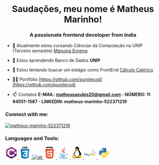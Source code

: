<h1 align="center">Saudações, meu nome é Matheus Marinho!</h1>
<h3 align="center">A passionate frontend developer from India</h3>

- 🔭 Atualmente estou cursando Ciências da Computação na UNIP (Terceiro semestre) [Máquina Enigma](https://github.com/purplecod/APS-Criptografia)

- 🌱 Estou aprendendo Banco de Dados **UNIP**

- 💼 Estou tentando buscar um estágio como FrontEnd [Cálculo Calórico](https://github.com/purplecod/calculo-de-calorias)

- 👨‍💻 Portifólio [https://github.com/purplecod](https://github.com/purplecod)

- 📫 Contatos **E-MAIL: matheusanubis20@gmail.com - NÚMERO: 11 94551-1587 - LINKEDIN: matheus-marinho-522371219**

<h3 align="left">Connect with me:</h3>
<p align="left">
<a href="https://linkedin.com/in/matheus-marinho-522371219" target="blank"><img align="center" src="https://raw.githubusercontent.com/rahuldkjain/github-profile-readme-generator/master/src/images/icons/Social/linked-in-alt.svg" alt="matheus-marinho-522371219" height="30" width="40" /></a>
</p>

<h3 align="left">Languages and Tools:</h3>
<p align="left"> <a href="https://www.w3schools.com/cs/" target="_blank" rel="noreferrer"> <img src="https://raw.githubusercontent.com/devicons/devicon/master/icons/csharp/csharp-original.svg" alt="csharp" width="40" height="40"/> </a> <a href="https://www.w3schools.com/css/" target="_blank" rel="noreferrer"> <img src="https://raw.githubusercontent.com/devicons/devicon/master/icons/css3/css3-original-wordmark.svg" alt="css3" width="40" height="40"/> </a> <a href="https://git-scm.com/" target="_blank" rel="noreferrer"> <img src="https://www.vectorlogo.zone/logos/git-scm/git-scm-icon.svg" alt="git" width="40" height="40"/> </a> <a href="https://www.w3.org/html/" target="_blank" rel="noreferrer"> <img src="https://raw.githubusercontent.com/devicons/devicon/master/icons/html5/html5-original-wordmark.svg" alt="html5" width="40" height="40"/> </a> <a href="https://www.java.com" target="_blank" rel="noreferrer"> <img src="https://raw.githubusercontent.com/devicons/devicon/master/icons/java/java-original.svg" alt="java" width="40" height="40"/> </a> <a href="https://www.linux.org/" target="_blank" rel="noreferrer"> <img src="https://raw.githubusercontent.com/devicons/devicon/master/icons/linux/linux-original.svg" alt="linux" width="40" height="40"/> </a> <a href="https://www.mysql.com/" target="_blank" rel="noreferrer"> <img src="https://raw.githubusercontent.com/devicons/devicon/master/icons/mysql/mysql-original-wordmark.svg" alt="mysql" width="40" height="40"/> </a> <a href="https://www.python.org" target="_blank" rel="noreferrer"> <img src="https://raw.githubusercontent.com/devicons/devicon/master/icons/python/python-original.svg" alt="python" width="40" height="40"/> </a> </p>
